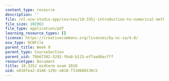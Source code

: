 ```yaml
---
content_type: resource
description: ''
file: /ol-ocw-studio-app/courses/18-335j-introduction-to-numerical-methods-spring-2019/e016fea2d146129ca018f310660130c5_MIT18_335JS19_exam10.pdf
file_size: 102963
file_type: application/pdf
learning_resource_types: []
license: https://creativecommons.org/licenses/by-nc-sa/4.0/
ocw_type: OCWFile
parent_title: Week 9
parent_type: CourseSection
parent_uid: 79b67382-5292-f6a0-b115-ef7aad0acfff
resourcetype: Document
title: 18.335J midterm exam 2010
uid: e016fea2-d146-129c-a018-f310660130c5
---
```

